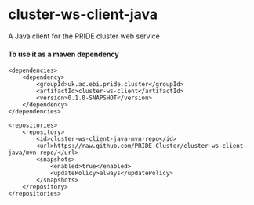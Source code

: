 cluster-ws-client-java
======================

A Java client for the PRIDE cluster web service

#### To use it as a maven dependency  

    <dependencies>
        <dependency>
            <groupId>uk.ac.ebi.pride.cluster</groupId>
            <artifactId>cluster-ws-client</artifactId>
            <version>0.1.0-SNAPSHOT</version>
        </dependency>
    </dependencies>
    
    <repositories>
        <repository>
            <id>cluster-ws-client-java-mvn-repo</id>
            <url>https://raw.github.com/PRIDE-Cluster/cluster-ws-client-java/mvn-repo/</url>
            <snapshots>
                <enabled>true</enabled>
                <updatePolicy>always</updatePolicy>
            </snapshots>
        </repository>
    </repositories>


    
